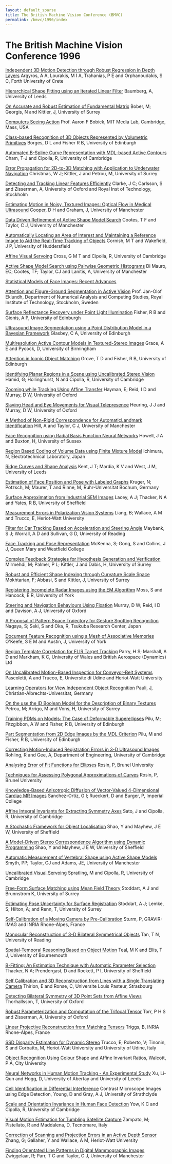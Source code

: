 ```yaml
---
layout: default_sparse
title: The British Machine Vision Conference (BMVC)
permalink: /bmvc/1996/index
---
```


# The British Machine Vision Conference 1996

[Independent 3D Motion Detection through Robust Regression in Depth Layers](argyros_1.html)
Argyros, A A, Lourakis, M I A, Trahanias, P E and Orphanoudakis, S C, Forth
University of Crete

[Hierarchical Shape Fitting using an Iterated Linear Filter](baumberg_1.html)
Baumberg, A, University of Leeds

[On Accurate and Robust Estimation of Fundamental Matrix](bober_1.html)
Bober, M; Georgis, N and Kittler, J,
University of Surrey

[Computers Seeing Action](bobick_1.html)
Prof. Aaron F Bobick,
MIT Media Lab, Cambridge, Mass, USA

[Class-based Recognition of 3D Objects Represented by Volumetric Primitives](borges_1.html)
Borges, D L and Fisher R B, University of Edinburgh

[Automated B-Spline Curve Representation with MDL-based Active Contours](cham_1.html)
Cham, T-J and Cipolla, R, University of Cambridge

[Error Propagation for 2D-to-3D Matching with Application to Underwater Navigation](christmas_1.html)
Christmas, W J; Kittler, J and Petrou, M, University of Surrey

[Detecting and Tracking Linear Features Efficiently](clarke_1.html)
Clarke, J C; Carlsson, S and Zisserman, A, University of Oxford and Royal Inst of Technology,
Stockholm

[Estimating Motion in Noisy, Textured Images: Optical Flow in Medical Ultrasound](cooper_1.html)
Cooper, D H and Graham, J, University of Manchester

[Data Driven Refinement of Active Shape Model Search](cootes_1.html)
Cootes, T F and Taylor, C J, University of Manchester

[Automatically Locating an Area of Interest and Maintaining a Reference Image to Aid the Real-Time Tracking of Objects](cornish_1.html)
Cornish, M T and Wakefield, J P, University of Huddersfield

[Affine Visual Servoing](cross_1.html)
Cross, G M T and Cipolla, R, University of Cambridge

[Active Shape Model Search using Pairwise Geometric Histograms](di_mauro_1.html)
Di Mauro, EC; Cootes, TF; Taylor, CJ and Lanitis, A, University of Manchester

[Statistical Models of Face Images: Recent Advances](edwards_1.html)

[Attention and Figure-Ground Segmentation in Active Vision](eklundh_1.html)
Prof. Jan-Olof Eklundh,
Department of Numerical Analysis and Computing Studies, Royal Institute of Technology, Stockholm, Sweden

[Surface Reflectance Recovery under Point Light Illumination](fisher_1.html)
Fisher, R B and Gionis, A P, University of Edinburgh

[Ultrasound Image Segmentation using a Point Distribution Model in a Bayesian Framework](glasbey_1.html)
Glasbey, C A, University of Edinburgh

[Multiresolution Active Contour Models in Textured-Stereo Images](grace_1.html)
Grace, A E and Pycock, D, University of Birmingham

[Attention in Iconic Object Matching](grove_1.html)
Grove, T D and Fisher, R B, University of Edinburgh

[Identifying Planar Regions in a Scene using Uncalibrated Stereo Vision](hamid_1.html)
Hamid, G; Hollinghurst, N and Cipolla, R, University of Cambridge

[Zooming while Tracking Using Affine Transfer](hayman_1.html)
Hayman, E; Reid, I D and Murray, D W, University of Oxford

[Slaving Head and Eye Movements for Visual Telepresence](heuring_1.html)
Heuring, J J and Murray, D W, University of Oxford

[A Method of Non-Rigid Correspondence for AutomaticLandmark Identification](hill_1.html)
Hill, A and Taylor, C J, University of Manchester

[Face Recognition using Radial Basis Function Neural Networks](howell_1.html)
Howell, J A and Buxton, H, University of Sussex

[Region Based Coding of Volume Data using Finite Mixture Model](ichimura_1.html)
Ichimura, N, Electrotechnical Laboratory, Japan

[Ridge Curves and Shape Analysis](kent_1.html)
Kent, J T; Mardia, K V and West, J M, University of Leeds

[Estimation of Face Position and Pose with Labeled Graphs](krueger_1.html)
Kruger, N; Potzsch, M; Maurer, T and Rinne, M, Ruhr-Universitat Bochum, Germany

[Surface Approximation from Industrial SEM Images](lacey_1.html)
Lacey, A J; Thacker, N A and Yates, R B, University of Sheffield

[Measurement Errors in Polarization Vision Systems](liang_1.html)
Liang, B; Wallace, A M and Trucco, E, Heriot-Watt University

[Filter for Car Tracking Based on Acceleration and Steering Angle](maybank_1.html)
Maybank, S J; Worrall, A D and Sullivan, G D, University of Reading

[Face Tracking and Pose Representation](mckenna_1.html)
McKenna, S; Gong, S and Collins, J J, Queen Mary and Westfield College

[Complex Feedback Strategies for Hypothesis Generation and Verification](mirmehdi_1.html)
Mirmehdi, M; Palmer, P L; Kittler, J and Dabis, H, University of Surrey

[Robust and Efficient Shape Indexing through Curvature Scale Space](mokhtarian_1.html)
Mokhtarian, F; Abbasi, S and Kittler, J, University of Surrey

[Registering Incomplete Radar Images using the EM Algorithm](moss_1.html)
Moss, S and Hancock, E R, University of York

[Steering and Navigation Behaviours Using Fixation](murray_1.html)
Murray, D W; Reid, I D and Davison, A J, University of Oxford

[A Proposal of Pattern Space Trajectory for Gesture Spotting Recognition](nagaya_1.html)
Nagaya, S; Seki, S and Oka, R, Tsukuba Research Center, Japan

[Document Feature Recognition using a Mesh of Associative Memories](okeefe_1.html)
O'Keefe, S E M and Austin, J, University of York

[Region Template Correlation for FLIR Target Tracking](parry_1.html)
Parry, H S; Marshall, A D and Markham, K C, University of Wales and British Aerospace (Dynamics) Ltd

[On Uncalibrated Motion-Based Inspection for Conveyor-Belt Systems](pascoletti_1.html)
Pascoletti, A and Trucco, E, Universite di Udine and Heriot-Watt University

[Learning Operators for View Independent Object Recognition](pauli_1.html)
Pauli, J, Christian-Albrechts-Universitat, Germany

[On the use the ID Boolean Model for the Description of Binary Textures](petrou_1.html)
Petrou, M; Arrigo, M and Vons, H, University of Surrey

[Training PDMs on Models: The Case of Deformable Superellipses](pilu_1.html)
Pilu, M; Fitzgibbon, A W and Fisher, R B, University of Edinburgh

[Part Segmentation from 2D Edge Images by the MDL Criterion](pilu_2.html)
Pilu, M and Fisher, R B, University of Edinburgh

[Correcting Motion-Induced Registration Errors in 3-D Ultrasound Images](rohling_1.html)
Rohling, R and Gee, A, Department of Engineering, University of Cambridge

[Analysing Error of Fit Functions for Ellipses](rosin_1.html)
Rosin, P, Brunel University

[Techniques for Assessing Polygonal Approximations of Curves](rosin_2.html)
Rosin, P, Brunel University

[Knowledge-Based Anisotropic Diffusion of Vector-Valued 4-Dimensional Cardiac MR
Images](sanchez_ortiz_1.html)
Sanchez-Ortiz, G I; Rueckert, D and Burger, P, Imperial College

[Affine Integral Invariants for Extracting Symmetry Axes](sato_1.html)
Sato, J and Cipolla, R, University of Cambridge

[A Stochastic Framework for Object Localisation](shao_1.html)
Shao, Y and Mayhew, J E W, University of Sheffield

[A Model-Driven Stereo Correspondence Algorithm using Dynamic Programming](shao_2.html)
Shao, Y and Mayhew, J E W, University of Sheffield

[Automatic Measurement of Vertebral Shape using Active Shape Models](smyth_1.html)
Smyth, PP; Taylor, CJ and Adams, JE, University of Manchester

[Uncalibrated Visual Servoing](spratling_1.html)
Spratling, M and Cipolla, R, University of Cambridge

[Free-Form Surface Matching using Mean Field Theory](stoddart_1.html)
Stoddart, A J and Brunnstrom K, University of Surrey

[Estimating Pose Uncertainty for Surface Registration](stoddart_2.html)
Stoddart, A J; Lemke, S; Hilton, A; and Renn, T, University of Surrey

[Self-Calibration of a Moving Camera by Pre-Calibration](sturm_1.html)
Sturm, P, GRAVIR-IMAG and INRIA Rhone-Alpes, France

[Monocular Reconstruction of 3-D Bilateral Symmetrical Objects](tan_1.html)
Tan, T N, University of Reading

[Spatial-Temporal Reasoning Based on Object Motion](teal_1.html)
Teal, M K and Ellis, T J, University of Bournemouth

[B-Fitting: An Estimation Technique with Automatic Parameter Selection](thacker_1.html)
Thacker, N A; Prendergast, D and Rockett, P I, University of Sheffield

[Self Calibration and 3D Reconstruction from Lines with a Single Translating Camera](thirion_1.html)
Thirion, E and Ronse, C, Universite Louis Pasteur, Strasbourg

[Detecting Bilateral Symmetry of 3D Point Sets from Affine Views](thorhallsson_1.html)
Thorhallsson, T, University of Oxford

[Robust Parameterization and Computation of the Trifocal Tensor](torr_1.html)
Torr, P H S and Zisserman, A, University of Oxford

[Linear Projective Reconstruction from Matching Tensors](triggs_1.html)
Triggs, B, INRIA Rhone-Alpes, France

[SSD Disparity Estimation for Dynamic Stereo](trucco_1.html)
Trucco, E; Roberto, V; Tinonin, S and Corbatto, M, Heriot-Watt University and University of Udine, Italy

[Object Recognition Using Colour](walcott_1.html)
Shape and Affine Invariant Ratios, Walcott, P A, City University

[Neural Networks in Human Motion Tracking - An Experimental Study](xu_1.html)
Xu, Li-Qun and Hogg, D, University of Abertay and University of Leeds

[Cell Identification in Differential Interference](young_1.html)
Contrast Microscope Images using Edge Detection, Young, D and Gray, A J, University of Strathclyde

[Scale and Orientation Invariance in Human Face Detection](yow_1.html)
Yow, K C and Cipolla, R, University of Cambridge

[Visual Motion Estimation for Tumbling Satellite Capture](zampato_1.html)
Zampato, M; Pistellato, R and Maddalena, D, Tecnomare, Italy

[Correction of Scanning and Projection Errors in an Active Depth Sensor](zhang_1.html)
Zhang, G; Gallaher, Y and Wallace, A M, Heriot-Watt University

[Finding Orientated Line Patterns in Digital Mammographic Images](zwiggelaar_1.html)
Zwiggelaar, R; Parr, T C and Taylor, C J, University of Manchester
